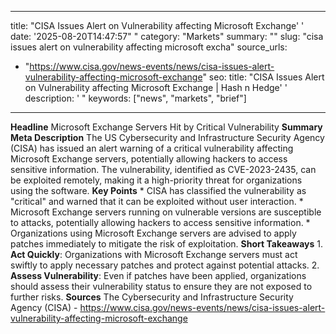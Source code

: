 ﻿---

title: "CISA Issues Alert on Vulnerability affecting Microsoft Exchange''
date: '2025-08-20T14:47:57""
category: "Markets"
summary: ""
slug: "cisa issues alert on vulnerability affecting microsoft excha"
source_urls:
  - "https://www.cisa.gov/news-events/news/cisa-issues-alert-vulnerability-affecting-microsoft-exchange"
seo:
  title: "CISA Issues Alert on Vulnerability affecting Microsoft Exchange | Hash n Hedge''
  description: '"
  keywords: ["news", "markets", "brief"]

---
**Headline** Microsoft Exchange Servers Hit by Critical Vulnerability  **Summary Meta Description** The US Cybersecurity and Infrastructure Security Agency (CISA) has issued an alert warning of a critical vulnerability affecting Microsoft Exchange servers, potentially allowing hackers to access sensitive information. The vulnerability, identified as CVE-2023-2435, can be exploited remotely, making it a high-priority threat for organizations using the software.  **Key Points**  * CISA has classified the vulnerability as "critical" and warned that it can be exploited without user interaction. * Microsoft Exchange servers running on vulnerable versions are susceptible to attacks, potentially allowing hackers to access sensitive information. * Organizations using Microsoft Exchange servers are advised to apply patches immediately to mitigate the risk of exploitation.  **Short Takeaways**  1. **Act Quickly**: Organizations with Microsoft Exchange servers must act swiftly to apply necessary patches and protect against potential attacks. 2. **Assess Vulnerability**: Even if patches have been applied, organizations should assess their vulnerability status to ensure they are not exposed to further risks.  **Sources** The Cybersecurity and Infrastructure Security Agency (CISA) - https://www.cisa.gov/news-events/news/cisa-issues-alert-vulnerability-affecting-microsoft-exchange 
